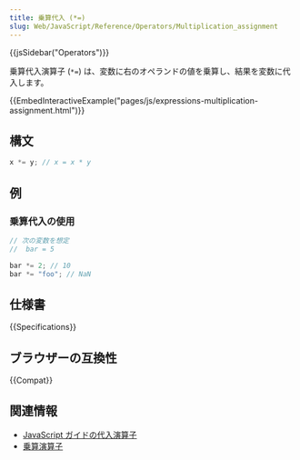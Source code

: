 ```yaml
---
title: 乗算代入 (*=)
slug: Web/JavaScript/Reference/Operators/Multiplication_assignment
---
```


{{jsSidebar("Operators")}}

乗算代入演算子 (`*=`) は、変数に右のオペランドの値を乗算し、結果を変数に代入します。

{{EmbedInteractiveExample("pages/js/expressions-multiplication-assignment.html")}}

## 構文

```js
x *= y; // x = x * y
```

## 例

### 乗算代入の使用

```js
// 次の変数を想定
//  bar = 5

bar *= 2; // 10
bar *= "foo"; // NaN
```

## 仕様書

{{Specifications}}

## ブラウザーの互換性

{{Compat}}

## 関連情報

- [JavaScript ガイドの代入演算子](/ja/docs/Web/JavaScript/Guide/Expressions_and_operators#代入演算子)
- [乗算演算子](/ja/docs/Web/JavaScript/Reference/Operators/Multiplication)
